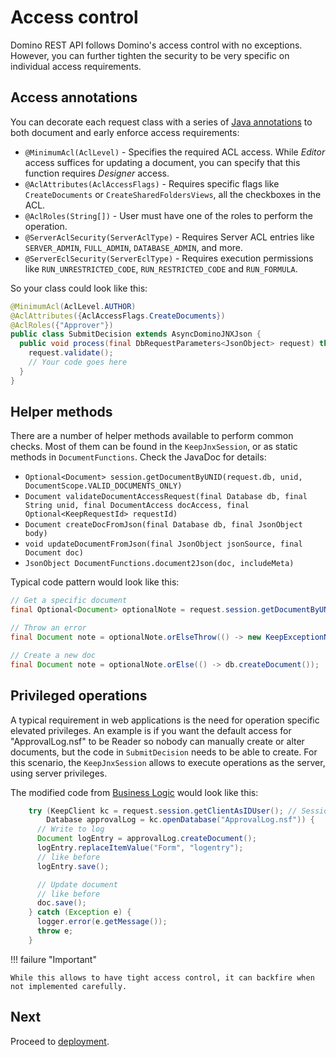 # Access control

Domino REST API follows Domino's access control with no exceptions. However, you can further tighten the security to be very specific on individual access requirements.

## Access annotations

You can decorate each request class with a series of [Java annotations](https://en.wikipedia.org/wiki/Java_annotation) to both document and early enforce access requirements:

- `@MinimumAcl(AclLevel)` - Specifies the required ACL access. While *Editor* access suffices for updating a document, you can specify that this function requires *Designer* access.
- `@AclAttributes(AclAccessFlags)` - Requires specific flags like `CreateDocuments` or `CreateSharedFoldersViews`, all the checkboxes in the ACL.
- `@AclRoles(String[])` - User must have one of the roles to perform the operation.
- `@ServerAclSecurity(ServerAclType)` - Requires Server ACL entries like `SERVER_ADMIN`, `FULL_ADMIN`, `DATABASE_ADMIN`, and more.
- `@ServerEclSecurity(ServerEclType)` - Requires execution permissions like `RUN_UNRESTRICTED_CODE`, `RUN_RESTRICTED_CODE` and `RUN_FORMULA`.

So your class could look like this:

```java
@MinimumAcl(AclLevel.AUTHOR)
@AclAttributes({AclAccessFlags.CreateDocuments})
@AclRoles({"Approver"})
public class SubmitDecision extends AsyncDominoJNXJson {
  public void process(final DbRequestParameters<JsonObject> request) throws Exception {
    request.validate();
    // Your code goes here
  }
}
```

## Helper methods

There are a number of helper methods available to perform common checks. Most of them can be found in the `KeepJnxSession`, or as static methods in `DocumentFunctions`. Check the JavaDoc for details:

- `Optional<Document> session.getDocumentByUNID(request.db, unid, DocumentScope.VALID_DOCUMENTS_ONLY)`
- `Document validateDocumentAccessRequest(final Database db, final String unid, final DocumentAccess docAccess, final Optional<KeepRequestId> requestId)`
- `Document createDocFromJson(final Database db, final JsonObject body)`
- `void updateDocumentFromJson(final JsonObject jsonSource, final Document doc)`
- `JsonObject DocumentFunctions.document2Json(doc, includeMeta)`

Typical code pattern would look like this:

```java
// Get a specific document
final Optional<Document> optionalNote = request.session.getDocumentByUNID(request.db, unid, DocumentScope.VALID_DOCUMENTS_ONLY);

// Throw an error
final Document note = optionalNote.orElseThrow(() -> new KeepExceptionNotFound(KeepExceptionStrings.NO_DOCUMENT_ACCESS, unid));

// Create a new doc
final Document note = optionalNote.orElse(() -> db.createDocument());
```

## Privileged operations

A typical requirement in web applications is the need for operation specific elevated privileges. An example is if you want the default access for "ApprovalLog.nsf" to be Reader so nobody can manually create or alter documents, but the code in `SubmitDecision` needs to be able to create. For this scenario, the `KeepJnxSession` allows to execute
operations as the server, using server privileges.

The modified code from [Business Logic](./businesslogic.md) would look like this:

```java
    try (KeepClient kc = request.session.getClientAsIDUser(); // Session as server
        Database approvalLog = kc.openDatabase("ApprovalLog.nsf")) {
      // Write to log
      Document logEntry = approvalLog.createDocument();
      logEntry.replaceItemValue("Form", "logentry");
      // like before
      logEntry.save();

      // Update document
      // like before
      doc.save();
    } catch (Exception e) {
      logger.error(e.getMessage());
      throw e;
    }
```

!!! failure "Important"

    While this allows to have tight access control, it can backfire when not implemented carefully.

## Next

Proceed to [deployment](deployment.md).

<!--## Let's connect

"feedback.md"-->

